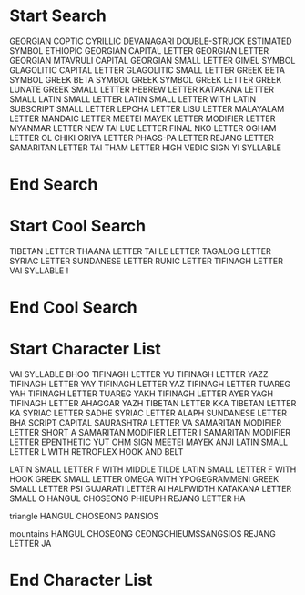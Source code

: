 # Start Search

GEORGIAN
COPTIC
CYRILLIC
DEVANAGARI
DOUBLE-STRUCK
ESTIMATED SYMBOL
ETHIOPIC
GEORGIAN CAPITAL LETTER
GEORGIAN LETTER
GEORGIAN MTAVRULI CAPITAL
GEORGIAN SMALL LETTER
GIMEL SYMBOL
GLAGOLITIC CAPITAL LETTER
GLAGOLITIC SMALL LETTER
GREEK BETA SYMBOL
GREEK BETA SYMBOL
GREEK   SYMBOL
GREEK LETTER
GREEK LUNATE
GREEK SMALL LETTER
HEBREW LETTER
KATAKANA LETTER    SMALL
LATIN SMALL LETTER
LATIN SMALL LETTER      WITH
LATIN SUBSCRIPT SMALL LETTER
LEPCHA LETTER
LISU LETTER
MALAYALAM LETTER
MANDAIC LETTER
MEETEI MAYEK LETTER
MODIFIER LETTER 
MYANMAR LETTER
NEW TAI LUE LETTER FINAL
NKO LETTER
OGHAM LETTER
OL CHIKI
ORIYA LETTER
PHAGS-PA LETTER
REJANG LETTER
SAMARITAN LETTER
TAI THAM LETTER    HIGH
VEDIC SIGN
YI SYLLABLE
# End Search




# Start Cool Search
TIBETAN LETTER
THAANA LETTER
TAI LE LETTER
TAGALOG LETTER
SYRIAC LETTER
SUNDANESE LETTER
RUNIC LETTER
TIFINAGH LETTER
VAI SYLLABLE !
# End Cool Search








# Start Character List
VAI SYLLABLE BHOO
TIFINAGH LETTER YU
TIFINAGH LETTER YAZZ
TIFINAGH LETTER YAY
TIFINAGH LETTER YAZ
TIFINAGH LETTER TUAREG YAH
TIFINAGH LETTER TUAREG YAKH
TIFINAGH LETTER AYER YAGH
TIFINAGH LETTER AHAGGAR YAZH
TIBETAN LETTER KKA
TIBETAN LETTER KA
SYRIAC LETTER SADHE
SYRIAC LETTER ALAPH
SUNDANESE LETTER BHA
SCRIPT CAPITAL
SAURASHTRA LETTER VA
SAMARITAN MODIFIER LETTER SHORT A
SAMARITAN MODIFIER LETTER I
SAMARITAN MODIFIER LETTER EPENTHETIC YUT
OHM SIGN
MEETEI MAYEK ANJI
LATIN SMALL LETTER L WITH RETROFLEX HOOK AND BELT

LATIN SMALL LETTER F WITH MIDDLE TILDE
LATIN SMALL LETTER F WITH HOOK
GREEK SMALL LETTER OMEGA WITH YPOGEGRAMMENI
GREEK SMALL LETTER PSI
GUJARATI LETTER AI
HALFWIDTH KATAKANA LETTER SMALL O
HANGUL CHOSEONG PHIEUPH
REJANG LETTER HA

triangle
HANGUL CHOSEONG PANSIOS

mountains
HANGUL CHOSEONG CEONGCHIEUMSSANGSIOS
REJANG LETTER JA
# End Character List

